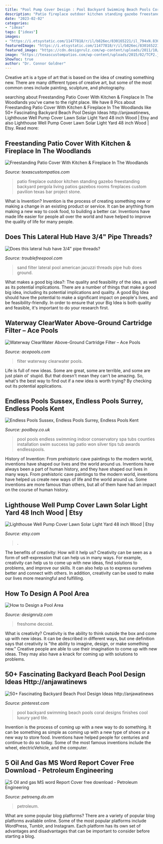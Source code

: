 ```yaml
---
title: "Pool Pump Cover Design : Pool Backyard Swimming Beach Pools Coral Designs Finishes Cool Luxury Yard Tile"
description: "Patio fireplace outdoor kitchen standing gazebo freestanding backyard pergola living patios gazebos rooms fireplaces custom pavilion texas bar project stone"
date: "2023-02-02"
categories:
- "ideas"
tags: ["ideas"]
images:
- "https://i.etsystatic.com/11477818/r/il/b826ec/830165221/il_794xN.830165221_d0hl.jpg"
featuredImage: "https://i.etsystatic.com/11477818/r/il/b826ec/830165221/il_794xN.830165221_d0hl.jpg"
featured_image: "https://cdn.designrulz.com/wp-content/uploads/2011/10/terrace-3.jpg"
image: "https://texascustompatios.com/wp-content/uploads/2015/02/TCP2.jpg"
ShowToc: true
author: "Dr. Connor Goldner"
---
```



Creative art is a type of art that is based on the idea of creating something new. There are many different types of creative art, but some of the most common ones include painting, sculpture, and photography.

	

		
searching about Freestanding Patio Cover With Kitchen &amp; Fireplace In The Woodlands you've came to the right place. We have 8 Pics about Freestanding Patio Cover With Kitchen &amp; Fireplace In The Woodlands like 50+ Fascinating Backyard Beach Pool Design Ideas http://anjawatinews, Lighthouse Well Pump Cover Lawn Solar Light Yard 48 inch Wood | Etsy and also Lighthouse Well Pump Cover Lawn Solar Light Yard 48 inch Wood | Etsy. Read more:
		
    
## Freestanding Patio Cover With Kitchen &amp; Fireplace In The Woodlands

<img loading=lazy src="https://texascustompatios.com/wp-content/uploads/2015/02/TCP2.jpg" onerror="this.onerror=null;this.src='https://tse1.mm.bing.net/th?id=OIP.R8tcfg9er3um6z21OQEENAHaE9&amp;pid=15.1';" alt="Freestanding Patio Cover With Kitchen &amp; Fireplace In The Woodlands">

_Source: texascustompatios.com_

>patio fireplace outdoor kitchen standing gazebo freestanding backyard pergola living patios gazebos rooms fireplaces custom pavilion texas bar project stone. 

	

What is Invention?
Invention is the process of creating something new or making a change in an existing product or service. It can be anything from making a new way to cook food, to building a better car. Inventions have made life easier for people all over the world and have helped to improve the quality of life for many people.

    
## Does This Lateral Hub Have 3/4&quot; Pipe Threads?

<img loading=lazy src="http://www.lojomo.com/images/24in_sand_filter.jpg" onerror="this.onerror=null;this.src='https://tse3.mm.bing.net/th?id=OIP.l1zIo6QZW6m__1iMO8myLwHaJ4&amp;pid=15.1';" alt="Does this lateral hub have 3/4&quot; pipe threads?">

_Source: troublefreepool.com_

>sand filter lateral pool american jacuzzi threads pipe hub does ground. 

	

What makes a good big idea?: The quality and feasibility of the idea, as well as its potential implications.
There are a number of things that make a good big idea, including its potential implications and quality. A good Big Idea should have the potential to make a significant impact on people's lives, and be feasibility-friendly. In order to ensure that your Big Idea is both quality and feasible, it's important to do your research first.

    
## Waterway ClearWater Above-Ground Cartridge Filter – Ace Pools

<img loading=lazy src="http://cdn.shopify.com/s/files/1/0468/5841/products/3__02959.1386915404.1280.1280_1200x1200.PNG?v=1571555815" onerror="this.onerror=null;this.src='https://tse2.mm.bing.net/th?id=OIP.YQrFzaf7LEXS3GWX2BVhxQAAAA&amp;pid=15.1';" alt="Waterway ClearWater Above-Ground Cartridge Filter – Ace Pools">

_Source: acepools.com_

>filter waterway clearwater pools. 

	

Life is full of new ideas. Some are great, some are terrible, and some are just plain ol' stupid. But that doesn't mean they can't be amazing. So, what's the best way to find out if a new idea is worth trying? By checking out its potential applications.

    
## Endless Pools Sussex, Endless Pools Surrey, Endless Pools Kent

<img loading=lazy src="http://poolboy.co.uk/misc/image/52613/1400/0/false" onerror="this.onerror=null;this.src='https://tse4.mm.bing.net/th?id=OIP.wmGlLrjOEMGKqCCCih5W3gHaE8&amp;pid=15.1';" alt="Endless Pools Sussex, Endless Pools Surrey, Endless Pools Kent">

_Source: poolboy.co.uk_

>pool pools endless swimming indoor conservatory spa tubs counties installation swim success lap patio won silver tips tub awards endlesspools. 

	

History of Invention: From prehistoric cave paintings to the modern world, inventions have shaped our lives and the world around us.
Inventions have always been a part of human history, and they have shaped our lives in many ways. From prehistoric cave paintings to the modern world, inventions have helped us create new ways of life and the world around us. Some inventions are more famous than others, but all of them have had an impact on the course of human history.

    
## Lighthouse Well Pump Cover Lawn Solar Light Yard 48 Inch Wood | Etsy

<img loading=lazy src="https://i.etsystatic.com/11477818/r/il/b826ec/830165221/il_794xN.830165221_d0hl.jpg" onerror="this.onerror=null;this.src='https://tse3.mm.bing.net/th?id=OIP.QoCjqhI62Gr0yFOIkbZomwHaNL&amp;pid=15.1';" alt="Lighthouse Well Pump Cover Lawn Solar Light Yard 48 inch Wood | Etsy">

_Source: etsy.com_

>. 

	

The benefits of creativity: How will it help us?
Creativity can be seen as a form of self-expression that can help us in many ways. For example, creativity can help us to come up with new ideas, find solutions to problems, and improve our skills. It can also help us to express ourselves better and connect with others. In addition, creativity can be used to make our lives more meaningful and fulfilling.

    
## How To Design A Pool Area

<img loading=lazy src="https://cdn.designrulz.com/wp-content/uploads/2011/10/terrace-3.jpg" onerror="this.onerror=null;this.src='https://tse2.mm.bing.net/th?id=OIP.p3QdFc4nCD0HlQuB5eCvCgHaE7&amp;pid=15.1';" alt="How to Design a Pool Area">

_Source: designrulz.com_

>freshome decoist. 

	

What is creativity?
Creativity is the ability to think outside the box and come up with new ideas. It can be described in different ways, but one definition says that creativity is "the ability to imagine, design, or make something new." Creative people are able to use their imagination to come up with new ideas. They may also have a knack for coming up with solutions to problems.

    
## 50+ Fascinating Backyard Beach Pool Design Ideas Http://anjawatinews

<img loading=lazy src="https://i.pinimg.com/736x/5f/a7/24/5fa72436750f06ef747c12ce47da0ab3.jpg" onerror="this.onerror=null;this.src='https://tse4.mm.bing.net/th?id=OIP.stLPfChquBNL8Vs50f60pAHaLh&amp;pid=15.1';" alt="50+ Fascinating Backyard Beach Pool Design Ideas http://anjawatinews">

_Source: pinterest.com_

>pool backyard swimming beach pools coral designs finishes cool luxury yard tile. 

	

Invention is the process of coming up with a new way to do something. It can be something as simple as coming up with a new type of shoes or a new way to store food. Inventions have helped people for centuries and continue to do so today. Some of the most famous inventions include the wheel, electricVehicle, and the computer.

    
## 5 Oil And Gas MS Word Report Cover Free Download - Petroleum Engineering

<img loading=lazy src="https://petroeng.do.am/_bl/0/72927700.jpg" onerror="this.onerror=null;this.src='https://tse2.mm.bing.net/th?id=OIP.v-SV88f-bnwElIFYeuRcYgHaJo&amp;pid=15.1';" alt="5 Oil and gas MS word Report Cover free download - Petroleum Engineering">

_Source: petroeng.do.am_

>petroleum. 

	

What are some popular blog platforms?
There are a variety of popular blog platforms available online. Some of the most popular platforms include WordPress, Tumblr, and Instagram. Each platform has its own set of advantages and disadvantages that can be important to consider before starting a blog.

